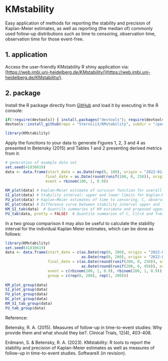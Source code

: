 # KMstability 

Easy application of methods for reporting the stability and precision of Kaplan-Meier estimates, as well as reporting (the median of) commonly used follow-up distributions such as time to censoring, observation time, observation time for       those event-free. 

## 1. application

Access the user-friendly KMstability R shiny application via: [https://web.imbi.uni-heidelberg.de/KMstability/](https://web.imbi.uni-heidelberg.de/KMstability/).
   
## 2. package

Install the R package directly from [GitHub](https://github.com/) and load it by executing in the R console:

```r
if(!require(devtools)) { install.packages("devtools"); require(devtools)} 
devtools::install_github(repo = "Sterniii3/KMstability", subdir = "/package") 

library(KMstability)
```
Apply the functions to your data to generate Figures 1, 2, 3 and 4 as presented in Betensky (2015) and Tables 1 and 2 presenting derived metrics from it:
```r
# generation of example data set
set.seed(41830619)
data <- data.frame(start_date = as.Date(rep(0, 100), origin = "2022-01-01"),
                  final_date = as.Date(round(runif(100, 0, 250)), origin = "2022-01-01"),
                  event = rbinom(100, 1, 0.9))
                  
KM_plot(data) # Kaplan–Meier estimate of survivor function for overall survival, with 95% confidence intervals and numbers at risk.
SI_plot(data) # Stability interval: upper and lower limits for Kaplan–Meier estimate as proposed by Betensky (2015).
FU_plot(data) # Kaplan–Meier estimates of time to censoring, C, observation time, T, and time to censoring among those who are censored, C|C<X.
DC_plot(data) # Difference curve between stability interval upper and lower limits and partial difference curves between Kaplan–Meier and SI upper and lower limits.
KM_SI_tab(data)  # Quantile summaries of KM estimate and proposed upper and lower bounds of the stability interval with associated 95% confidence intervals (lower CI, upper CI).
FU_tab(data, pretty = FALSE)  # Quantile summaries of C, C|C<X and T=min(X, c) with associated 95% confidence intervals (lower CI, upper CI).
````

In a two group comparison it may also be useful to calculate the stability interval for the individual Kaplan Meier estimates, which can be done as follows:
```r
library(KMstability)
set.seed(41830619)
data <- data.frame(start_date = c(as.Date(rep(0, 200), origin = "2022-01-01"),
                                  as.Date(rep(0, 200), origin = "2022-01-01")),
                   final_date = c(as.Date(round(runif(200, 0, 250)), origin = "2022-01-01"),
                                  as.Date(round(runif(200, 0, 450)), origin = "2022-01-01")),
                   event = c(rbinom(200, 1, 0.9), rbinom(200, 1, 0.9)),
                   group = c(rep(0, 200), rep(1, 200)))
                  
KM_plot_group(data) 
SI_plot_group(data) 
FU_plot_group(data)
DC_plot_group(data)
KM_SI_tab_group(data)  
FU_tab_group(data)  
````

Reference:

Betensky, R. A. (2015). Measures of follow-up in time-to-event studies: Why provide them and what should they be?. Clinical Trials, 12(4), 403-408.

Erdmann, S. & Betensky, R. A. (2023). KMstability: R tools to report the stability and precision of Kaplan-Meier estimates as well as measures of follow-up in time-to-event studies. SoftwareX (in revision).
